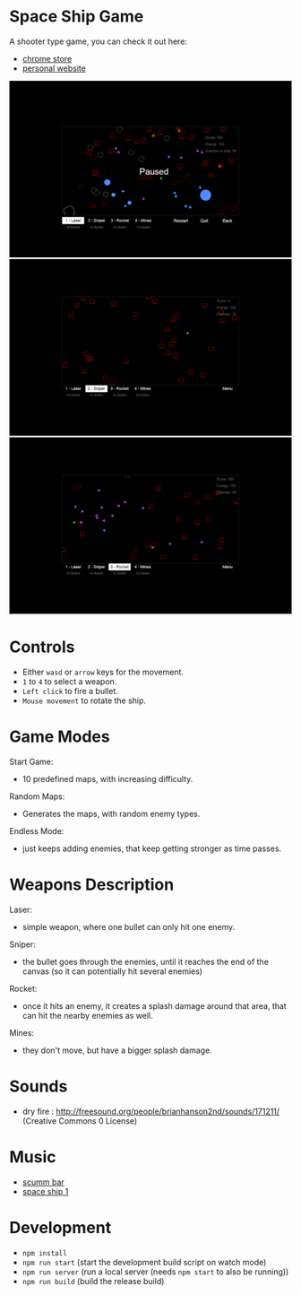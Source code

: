 # Space Ship Game

A shooter type game, you can check it out here:

-   [chrome store](https://chrome.google.com/webstore/detail/space-ship-game/degnjhilepodhhbfomolhhohphgidmnn "chrome store")
-   [personal website](https://nbpt.eu/games/space_ship "personal website")

![Promotion 1](images/promotion1.png "Promotion 1")
![Promotion 2](images/promotion2.png "Promotion 2")
![Promotion 3](images/promotion3.png "Promotion 3")

# Controls

-   Either `wasd` or `arrow` keys for the movement.
-   `1` to `4` to select a weapon.
-   `Left click` to fire a bullet.
-   `Mouse movement` to rotate the ship.

# Game Modes

Start Game:

-   10 predefined maps, with increasing difficulty.

Random Maps:

-   Generates the maps, with random enemy types.

Endless Mode:

-   just keeps adding enemies, that keep getting stronger as time passes.

# Weapons Description

Laser:

-   simple weapon, where one bullet can only hit one enemy.

Sniper:

-   the bullet goes through the enemies, until it reaches the end of the canvas (so it can potentially hit several enemies)

Rocket:

-   once it hits an enemy, it creates a splash damage around that area, that can hit the nearby enemies as well.

Mines:

-   they don't move, but have a bigger splash damage.

# Sounds

-   dry fire : http://freesound.org/people/brianhanson2nd/sounds/171211/ (Creative Commons 0 License)

# Music

-   [scumm bar](http://www.youtube.com/watch?v=39CSrCugHfA "scumm bar")
-   [space ship 1](http://www.youtube.com/watch?v=MJhUJ7YV7EA "space ship 1")

# Development

-   `npm install`
-   `npm run start` (start the development build script on watch mode)
-   `npm run server` (run a local server (needs `npm start` to also be running))
-   `npm run build` (build the release build)
